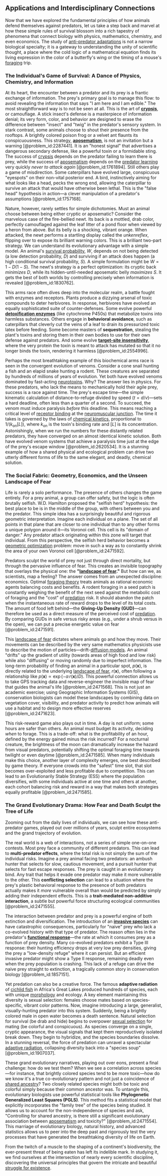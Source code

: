 ## Applications and Interdisciplinary Connections

Now that we have explored the fundamental principles of how animals defend themselves against predators, let us take a step back and marvel at how these simple rules of survival blossom into a rich tapestry of phenomena that connect biology with physics, mathematics, chemistry, and even economics. The study of [anti-predator adaptations](@article_id:185191) is not a narrow biological specialty; it is a gateway to understanding the unity of scientific thought, a place where the cold logic of a mathematical equation finds its living expression in the color of a butterfly's wing or the timing of a mouse's [foraging](@article_id:180967) trip.

### The Individual's Game of Survival: A Dance of Physics, Chemistry, and Information

At its heart, the encounter between a predator and its prey is a frantic exchange of information. The prey's primary goal is to manage this flow: to avoid revealing the information that says "I am here and I am edible." The most straightforward way is to not be seen at all. This is the art of **[crypsis](@article_id:195870)**, or camouflage. A stick insect's defense is a masterpiece of information denial; its very form, color, and behavior are designed to erase the difference between "insect" and "twig" in the predator's sensory system. In stark contrast, some animals choose to shout their presence from the rooftops. A brightly colored poison frog or a velvet ant flaunts its conspicuousness. This strategy, **[aposematism](@article_id:271115)**, is not an invitation but a warning [@problem_id:2287441]. It is an "honest signal" that advertises a dangerous secondary defense, like a powerful toxin or a formidable sting. The success of [crypsis](@article_id:195870) depends on the predator failing to learn there is prey, while the success of [aposematism](@article_id:271115) depends on the [predator learning](@article_id:166446) very quickly *never to attack again* [@problem_id:1761894]. Still others play a game of misdirection. Some caterpillars have evolved large, conspicuous "eyespots" on their non-vital posterior end. A bird, instinctively aiming for what looks like a head, pecks the wrong end, allowing the caterpillar to survive an attack that would have otherwise been lethal. This is the "false head" hypothesis in action—a clever manipulation of a predator's assumptions [@problem_id:1757168].

Nature, however, rarely settles for simple dichotomies. Must an animal choose between being either cryptic or aposematic? Consider the marvelous case of the fire-bellied newt. Its back is a mottled, drab color, perfectly camouflaged against the leaf litter of a pond floor when viewed by a heron from above. But its belly is a shocking, vibrant orange. When attacked, the newt performs a startling display called the *unkenreflex*, flipping over to expose its brilliant warning colors. This is a brilliant two-part strategy. We can understand its evolutionary advantage with a simple model. An animal's [survival probability](@article_id:137425), $W$, depends on not being detected (a low detection probability, $D$) and surviving if an attack does happen (a high conditional survival probability, $S$). A simple formulation might be $W = 1 - D(1 - S)$. The newt's strategy is a perfect optimization: its cryptic back *minimizes D*, while its hidden-until-needed aposematic belly *maximizes S*. It gets the best of both worlds by controlling precisely when information is revealed [@problem_id:1830762].

This arms race often dives deep into the molecular realm, a battle fought with enzymes and receptors. Plants produce a dizzying arsenal of toxic compounds to deter herbivores. In response, herbivores have evolved an equally sophisticated suite of counter-defenses. Some evolve powerful **[detoxification enzymes](@article_id:185670)** (like cytochrome P450s) that metabolize toxins into harmless substances. Others engage in **behavioral avoidance**, such as caterpillars that cleverly cut the veins of a leaf to drain its pressurized toxic latex before feeding. Some become masters of **sequestration**, stealing the plant's toxins and storing them in their own bodies to use for their own defense against predators. And some evolve **[target-site insensitivity](@article_id:268433)**, where the very protein the toxin is meant to attack has mutated so that it no longer binds the toxin, rendering it harmless [@problem_id:2554996].

Perhaps the most breathtaking example of this biochemical arms race is seen in the convergent evolution of venoms. Consider a cone snail hunting a fish and an elapid snake hunting a rodent. These creatures are separated by hundreds of millions of years of evolution. Yet both have evolved venoms dominated by fast-acting [neurotoxins](@article_id:153645). Why? The answer lies in physics. For these predators, who lack the means to mechanically hold their agile prey, success is a race against time. The prey's escape time—the simple kinematic calculation of distance-to-refuge divided by speed ($t = d/v$)—sets a hard deadline, often less than a quarter of a second. To succeed, the venom must induce paralysis *before* this deadline. This means reaching a critical level of [receptor binding](@article_id:189777) at the [neuromuscular junction](@article_id:156119). The time it takes is governed by the laws of [chemical kinetics](@article_id:144467), proportional to $1/(k_{\text{on}}[L])$, where $k_{\text{on}}$ is the toxin's binding rate and $[L]$ is its concentration. Astonishingly, when we run the numbers for these distantly related predators, they have converged on an almost identical kinetic solution. Both have evolved venom systems that achieve a paralysis time just at the edge of the prey's escape window [@problem_id:2620534]. It is a stunning example of how a shared physical and ecological problem can drive two utterly different forms of life to the same elegant, and deadly, chemical solution.

### The Social Fabric: Geometry, Economics, and the Unseen Landscape of Fear

Life is rarely a solo performance. The presence of others changes the game entirely. For a prey animal, a group can offer safety, but the logic is often brutally selfish. W.D. Hamilton proposed the "selfish herd" hypothesis: the best place to be is in the middle of the group, with others between you and the predator. This simple idea has a surprisingly beautiful and rigorous geometric interpretation. Imagine each individual on a plane. The set of all points in that plane that are closer to one individual than to any other forms a unique polygon around it—its Voronoi cell. This cell is its "domain of danger." Any predator attack originating within this zone will target that individual. From this perspective, the selfish herd behavior becomes a [geometric optimization](@article_id:171890) problem: move in such a way as to constantly shrink the area of your own Voronoi cell [@problem_id:2471592].

Predators sculpt the world of prey not just through direct mortality, but through the pervasive influence of fear. This creates an invisible topography that overlays the physical one: the **"[landscape of fear](@article_id:189775)."** But how can we, as scientists, map a feeling? The answer comes from an unexpected discipline: economics. Optimal [foraging theory](@article_id:197240) treats animals as rational economic agents balancing costs and benefits. A rodent foraging in a seed patch is constantly weighing the benefit of the next seed against the metabolic cost of foraging and the "cost" of [predation](@article_id:141718) risk. It should abandon the patch when the instantaneous rate of reward drops to the level of its total costs. The amount of food left behind—the **Giving-Up Density (GUD)**—can therefore be used as a direct measure of the perceived cost of [predation](@article_id:141718). By comparing GUDs in safe versus risky areas (e.g., under a shrub versus in the open), we can put a precise energetic value on fear [@problem_id:2471591].

This [landscape of fear](@article_id:189775) dictates where animals go and how they move. Their movements can be described by the very same mathematics physicists use to describe the motion of particles—drift-[diffusion models](@article_id:141691). An animal "drifts" up the gradient of utility (towards areas of high food and low risk) while also "diffusing" or moving randomly due to imperfect information. The long-term probability of finding an animal in a particular spot, $p(\mathbf{x})$, is directly related to the underlying [landscape of fear](@article_id:189775), $r(\mathbf{x})$, often following a relationship like $p(\mathbf{x}) \propto \exp(-\alpha\, r(\mathbf{x})/D)$. This powerful connection allows us to take GPS tracking data and reverse-engineer the invisible map of fear that guides the animal's life [@problem_id:2471568]. This is not just an academic exercise; using Geographic Information Systems (GIS), conservation biologists can model these landscapes by combining data on vegetation cover, visibility, and predator activity to predict how animals will use a habitat and to design more effective reserves [@problem_id:2471623].

This risk-reward game also plays out in time. A day is not uniform; some hours are safer than others. An animal must budget its activity, deciding *when* to forage. This is a trade-off: what is the profitability of an hour, defined by the energy gained minus the risk incurred? For a nocturnal creature, the brightness of the moon can dramatically increase the hazard from visual predators, potentially shifting the optimal foraging time towards twilight or even daytime [@problem_id:2471585]. When many individuals make this choice, another layer of complexity emerges, one best described by game theory. If everyone crowds into the "safest" time slot, that slot becomes over-exploited and less profitable due to competition. This can lead to an Evolutionarily Stable Strategy (ESS) where the population diversifies, with some individuals active at one time and others at another, each cohort balancing risk and reward in a way that makes both strategies equally profitable [@problem_id:2471585].

### The Grand Evolutionary Drama: How Fear and Death Sculpt the Tree of Life

Zooming out from the daily lives of individuals, we can see how these anti-predator games, played out over millions of years, sculpt entire ecosystems and the grand trajectory of evolution.

The real world is a web of interactions, not a series of simple one-on-one contests. Most prey face a community of different predators. This can lead to **multi-predator effects**, where the total risk is not simply the sum of the individual risks. Imagine a prey animal facing two predators: an ambush hunter that selects for slow, cautious movement, and a pursuit hunter that selects for fast escape responses. The prey is caught in an evolutionary bind. Any trait that helps it evade one predator may make it more vulnerable to the other. This **conflicting selection** can lead to a situation where the prey's plastic behavioral response to the presence of both predators actually makes it *more* vulnerable overall than would be predicted by simply adding their independent effects. This is a **trait-mediated non-additive interaction**, a subtle but powerful force structuring ecological communities [@problem_id:2471555].

The interaction between predator and prey is a powerful engine of both extinction and diversification. The introduction of an **[invasive species](@article_id:273860)** can have catastrophic consequences, particularly for "naive" prey who lack a co-evolved history with that type of predator. The reason often lies in the predator's **[functional response](@article_id:200716)**—the rate at which it consumes prey as a function of prey density. Many co-evolved predators exhibit a Type III response: their hunting efficiency drops at very low prey densities, giving the prey a "low-density refuge" where it can persist. But an efficient invasive predator might show a Type II response, remaining deadly even when the prey population is crashing. This lack of a refuge can drive the naive prey straight to extinction, a tragically common story in conservation biology [@problem_id:1857151].

Yet predation can also be a creative force. The famous **adaptive radiation** of [cichlid fish](@article_id:140354) in Africa's Great Lakes produced hundreds of species, each with unique [morphology](@article_id:272591) and ecology. A key element maintaining this diversity is sexual selection: females choose mates based on species-specific, vibrant color patterns. Now, imagine introducing a large, generalist, visually-hunting predator into this system. Suddenly, being a brightly colored male in open water becomes a death sentence. Natural selection for survival (be drab and hide) begins to overpower [sexual selection](@article_id:137932) for mating (be colorful and conspicuous). As species converge on a single, cryptic appearance, the visual signals that kept them reproductively isolated break down. They begin to hybridize, and the species boundaries dissolve. In a stunning reversal, the force of predation can unravel a spectacular [adaptive radiation](@article_id:137648), collapsing diversity back into a "species soup" [@problem_id:1907037].

These grand evolutionary narratives, playing out over eons, present a final challenge: how do we test them? When we see a correlation across species—for instance, that brightly colored species tend to be more toxic—how do we know it's a true co-evolutionary pattern and not just a coincidence of [shared ancestry](@article_id:175425)? Two closely related species might both be toxic and colorful simply because their common ancestor was. To untangle this, evolutionary biologists use powerful statistical tools like **Phylogenetic Generalized Least Squares (PGLS)**. This method fits a statistical model that explicitly incorporates the "family tree" of the species being studied. It allows us to account for the non-independence of species and ask, "Controlling for shared ancestry, is there still a significant evolutionary association between [aposematism](@article_id:271115) and toxicity?" [@problem_id:2471554]. This marriage of evolutionary biology, natural history, and advanced statistics allows us to peer into the deep past and rigorously test the very processes that have generated the breathtaking diversity of life on Earth.

From the twitch of a muscle to the shaping of a continent's biodiversity, the ever-present threat of being eaten has left its indelible mark. In studying it, we find ourselves at the intersection of nearly every scientific discipline, discovering the universal principles that govern the intricate and beautiful [struggle for existence](@article_id:176275).